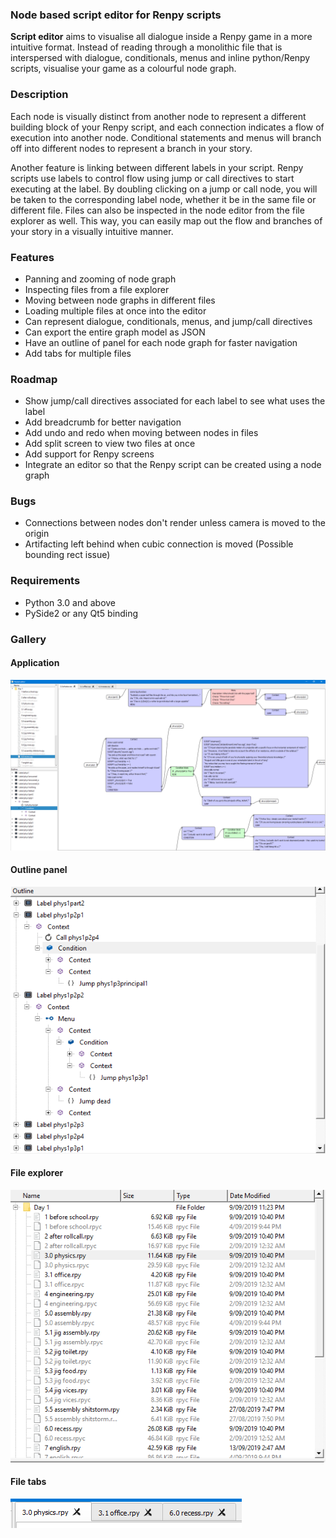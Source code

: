 ### Node based script editor for Renpy scripts
**Script editor** aims to visualise all dialogue inside a Renpy game in a more intuitive format. 
Instead of reading through a monolithic file that is interspersed with dialogue, conditionals, menus and inline python/Renpy scripts, 
visualise your game as a colourful node graph. 

### Description
Each node is visually distinct from another node to represent a different building block of your Renpy script, and each connection indicates a flow
of execution into another node. Conditional statements and menus will branch off into different nodes to represent a branch in your story.

Another feature is linking between different labels in your script. Renpy scripts use labels to control flow using jump or call directives to start executing
at the label. By doubling clicking on a jump or call node, you will be taken to the corresponding label node, whether it be in the same file or different file.
Files can also be inspected in the node editor from the file explorer as well. This way, you can easily map out the flow and branches of your story in a visually intuitive manner.

### Features
* Panning and zooming of node graph 
* Inspecting files from a file explorer
* Moving between node graphs in different files
* Loading multiple files at once into the editor
* Can represent dialogue, conditionals, menus, and jump/call directives
* Can export the entire graph model as JSON
* Have an outline of panel for each node graph for faster navigation
* Add tabs for multiple files

### Roadmap
* Show jump/call directives associated for each label to see what uses the label
* Add breadcrumb for better navigation
* Add undo and redo when moving between nodes in files
* Add split screen to view two files at once
* Add support for Renpy screens
* Integrate an editor so that the Renpy script can be created using a node graph

### Bugs
* Connections between nodes don't render unless camera is moved to the origin
* Artifacting left behind when cubic connection is moved (Possible bounding rect issue)
  
### Requirements
* Python 3.0 and above
* PySide2 or any Qt5 binding

### Gallery
#### Application
![alt text](docs/1.1.1/window.png "Application Window")

#### Outline panel
![alt text](docs/1.1.0/outline.png "Outline Panel")

#### File explorer
![alt text](docs/1.1.0/file_explorer.png "File Explorer")

#### File tabs
![alt text](docs/1.1.1/tabs.png "File tabs")




